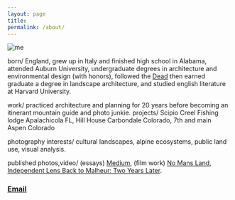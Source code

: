 ```yaml
---
layout: page
title: 
permalink: /about/
---
```





<p><img src="https://jonkalev.s3.us-west-2.amazonaws.com/me-long.jpg" alt="me"/> </p> 
born/ England, grew up in Italy and finished high school in Alabama, attended Auburn University, undergraduate degrees in architecture and environmental design (with honors), followed the <a href="https://en.wikipedia.org/wiki/Grateful_Dead">Dead</a> then earned graduate a degree in landscape architecture, and studied english literature at Harvard University.


work/ practiced architecture and planning for 20 years before becoming an itinerant mountain guide and photo junkie.
projects/ Scipio Creel Fishing lodge Apalachicola FL, Hill House Carbondale Colorado, 7th and main Aspen Colorado

photography interests/ cultural landscapes, alpine ecosystems, public land use, visual analysis.

published photos,video/ (essays) <a href="https://jonkalev.medium.com">Medium</a>, (film work) <a href="https://youtu.be/O2Vy52pqV6k">No Mans Land</a>,<a href="https://www.pbs.org/video/back-malheur-two-years-later-0o4iek/"> Independent Lens
Back to Malheur: Two Years Later</a>. 


### [Email](mailto:contactjonkalev@icloud.com)